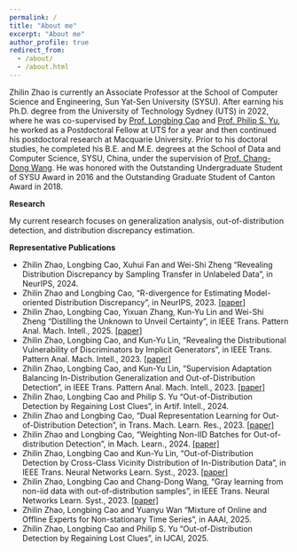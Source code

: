 ```yaml
---
permalink: /
title: "About me"
excerpt: "About me"
author_profile: true
redirect_from: 
  - /about/
  - /about.html
---
```



Zhilin Zhao is currently an Associate Professor at the School of Computer Science and Engineering, Sun Yat-Sen University (SYSU). After earning his Ph.D. degree from the University of Technology Sydney (UTS) in 2022, where he was co-supervised by [Prof. Longbing Cao](https://datasciences.org/cao/) and [Prof. Philip S. Yu](https://www.cs.uic.edu/~psyu/), he worked as a Postdoctoral Fellow at UTS for a year and then continued his postdoctoral research at Macquarie University. Prior to his doctoral studies, he completed his B.E. and M.E. degrees at the School of Data and Computer Science, SYSU, China, under the supervision of [Prof. Chang-Dong Wang](https://www.scholat.com/changdongwang.cn). He was honored with the Outstanding Undergraduate Student of SYSU Award in 2016 and the Outstanding Graduate Student of Canton Award in 2018.

**Research**

My current research focuses on generalization analysis, out-of-distribution detection, and distribution discrepancy estimation.

**Representative Publications**
* Zhilin Zhao, Longbing Cao, Xuhui Fan and Wei-Shi Zheng “Revealing Distribution Discrepancy by Sampling Transfer in Unlabeled Data”, in NeurIPS, 2024. 
* Zhilin Zhao and Longbing Cao, “R-divergence for Estimating Model-oriented Distribution Discrepancy”, in NeurIPS, 2023. [[paper]](https://papers.nips.cc/paper_files/paper/2023/file/b157cfde6794e93b2353b9712bbd45a5-Paper-Conference.pdf)
* Zhilin Zhao, Longbing Cao, Yixuan Zhang, Kun-Yu Lin and Wei-Shi Zheng “Distilling the Unknown to Unveil Certainty”, in IEEE Trans. Pattern Anal. Mach. Intell., 2025. [[paper]](https://ieeexplore.ieee.org/document/11059808/)
* Zhilin Zhao, Longbing Cao, and Kun-Yu Lin, “Revealing the Distributional Vulnerability of Discriminators by Implicit Generators”, in IEEE Trans. Pattern Anal. Mach. Intell., 2023. [[paper]](https://ieeexplore.ieee.org/document/9987694/)
* Zhilin Zhao, Longbing Cao, and Kun-Yu Lin,  “Supervision Adaptation Balancing In-Distribution Generalization and Out-of-Distribution Detection”, in IEEE Trans. Pattern Anal. Mach. Intell., 2023. [[paper]](https://ieeexplore.ieee.org/document/10271740)
* Zhilin Zhao, Longbing Cao and Philip S. Yu “Out-of-Distribution Detection by Regaining Lost Clues”, in Artif. Intell., 2024.
* Zhilin Zhao and Longbing Cao, “Dual Representation Learning for Out-of-Distribution Detection”, in Trans. Mach. Learn. Res., 2023. [[paper]](https://openreview.net/forum?id=PHAr3q49h6)
* Zhilin Zhao and Longbing Cao, “Weighting Non-IID Batches for Out-of-distribution Detection”, in Mach. Learn., 2024. [[paper]](https://link.springer.com/article/10.1007/s10994-024-06605-z)
* Zhilin Zhao, Longbing Cao and Kun-Yu Lin,  “Out-of-Distribution Detection by Cross-Class Vicinity Distribution of In-Distribution Data”, in IEEE Trans. Neural Networks Learn. Syst., 2023. [[paper]](https://ieeexplore.ieee.org/document/10136820)
* Zhilin Zhao, Longbing Cao and Chang-Dong Wang,  “Gray learning from non-iid data with out-of-distribution samples”, in IEEE Trans. Neural Networks Learn. Syst., 2023. [[paper]](https://ieeexplore.ieee.org/document/10316586)
* Zhilin Zhao, Longbing Cao and Yuanyu Wan “Mixture of Online and Offline Experts for Non-stationary Time Series”, in AAAI, 2025.
* Zhilin Zhao, Longbing Cao and Philip S. Yu “Out-of-Distribution Detection by Regaining Lost Clues”, in IJCAI, 2025.


